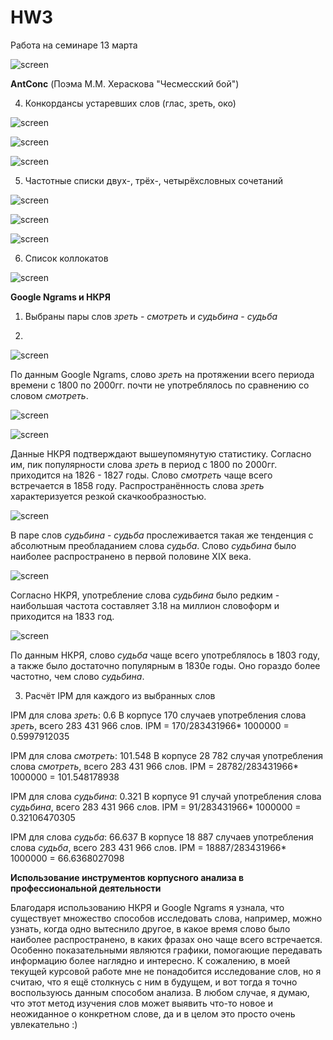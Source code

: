 # HW3
Работа на семинаре 13 марта

![screen](https://a.radikal.ru/a20/1903/47/a8c25d6e45cd.jpg)

**AntConc** (Поэма М.М. Хераскова "Чесмесский бой")

4. Конкордансы устаревших слов (глас, зреть, око)

![screen](https://github.com/NadezhdaVolk/HW3/blob/master/4.%20Конкорданс%20-%20глас.PNG)

![screen](https://github.com/NadezhdaVolk/HW3/blob/master/4.%20Конкорданс%20-%20зреть.PNG)

![screen](https://github.com/NadezhdaVolk/HW3/blob/master/4.%20Конкорданс%20-%20око.PNG)

5. Частотные списки двух-, трёх-, четырёхсловных сочетаний

![screen](https://github.com/NadezhdaVolk/HW3/blob/master/5.%20Двухсловные%20сочетания.PNG)

![screen](https://github.com/NadezhdaVolk/HW3/blob/master/5.%20Трёхсловные%20сочетания.PNG)

![screen](https://github.com/NadezhdaVolk/HW3/blob/master/5.%20Четырёхсловные%20сочетания.PNG)

6. Список коллокатов

![screen](https://github.com/NadezhdaVolk/HW3/blob/master/6.%20Коллокаты.PNG)

**Google Ngrams и НКРЯ**

1. Выбраны пары слов *зреть* - *смотреть* и *судьбина* - *судьба*

2. 

![screen](https://github.com/NadezhdaVolk/HW3/blob/master/2.2.%20Употребление%20слова%20зреть%20Google%20Ngrams.PNG)

По данным Google Ngrams, слово *зреть* на протяжении всего периода времени с 1800 по 2000гг. почти не употреблялось по сравнению со словом *смотреть*. 

![screen](https://github.com/NadezhdaVolk/HW3/blob/master/2.2.%20Употребление%20слова%20зреть%20НКРЯ.PNG)

![screen](https://github.com/NadezhdaVolk/HW3/blob/master/2.2.%20Употребление%20слова%20смотреть%20НКРЯ.PNG)

Данные НКРЯ подтверждают вышеупомянутую статистику. Согласно им, пик популярности слова *зреть* в период с 1800 по 2000гг. приходится на 1826 - 1827 годы. Слово *смотреть* чаще всего встречается в 1858 году. Распространённость слова *зреть* характеризуется резкой скачкообразностью.

![screen](https://github.com/NadezhdaVolk/HW3/blob/master/2.2.%20Употребление%20слова%20судьбина%20Google%20Ngrams.PNG)

В паре слов *судьбина* - *судьба* прослеживается такая же тенденция с абсолютным преобладанием слова *судьба*. Слово *судьбина* было наиболее распространено в первой половине XIX века.

![screen](https://github.com/NadezhdaVolk/HW3/blob/master/2.2.%20Употребление%20слова%20судьбина%20НКРЯ.PNG)

Согласно НКРЯ, употребление слова *судьбина* было редким - наибольшая частота составляет 3.18 на миллион словоформ и приходится на 
1833 год.

![screen](https://github.com/NadezhdaVolk/HW3/blob/master/2.2.%20Употребление%20слова%20судьба%20НКРЯ.PNG)

По данным НКРЯ, слово *судьба* чаще всего употреблялось в 1803 году, а также было достаточно популярным в 1830е годы. Оно гораздо более частотно, чем слово *судьбина*.

3. Расчёт IPM для каждого из выбранных слов

IPM для слова *зреть*: 0.6
В корпусе 170 случаев употребления слова *зреть*, всего 283 431 966 слов.
IPM = 170/283431966* 1000000 = 0.5997912035

IPM для слова *смотреть*: 101.548
В корпусе 28 782 случая употребления слова *смотреть*, всего 283 431 966 слов.
IPM = 28782/283431966* 1000000 = 101.548178938

IPM для слова *судьбина*: 0.321
В корпусе 91 случай употребления слова *судьбина*, всего 283 431 966 слов.
IPM = 91/283431966* 1000000 = 0.32106470305

IPM для слова *судьба*: 66.637
В корпусе 18 887 случаев употребления слова *судьба*, всего 283 431 966 слов.
IPM = 18887/283431966* 1000000 = 66.6368027098

**Использование инструментов корпусного анализа в профессиональной деятельности**

Благодаря использованию НКРЯ и Google Ngrams я узнала, что существует множество способов исследовать слова, например, можно узнать, когда одно вытеснило другое, в какое время слово было наиболее распространено, в каких фразах оно чаще всего встречается. Особенно показательными являются графики, помогающие передавать информацию более наглядно и интересно. К сожалению, в моей текущей курсовой работе мне не понадобится исследование слов, но я считаю, что я ещё столкнусь с ним в будущем, и вот тогда я точно воспользуюсь данным способом анализа. В любом случае, я думаю, что этот метод изучения слов может выявить что-то новое и неожиданное о конкретном слове, да и в целом это просто очень увлекательно :)
